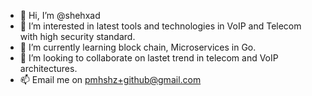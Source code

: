 - 👋 Hi, I’m @shehxad
- 👀 I’m interested in latest tools and technologies in VoIP and Telecom with high security standard.
- 🌱 I’m currently learning block chain, Microservices in Go.
- 💞️ I’m looking to collaborate on lastet trend in telecom and VoIP architectures.
- 📫 Email me on pmhshz+github@gmail.com

<!---
shehxad/shehxad is a ✨ special ✨ repository because its `README.md` (this file) appears on your GitHub profile.
You can click the Preview link to take a look at your changes.
--->
